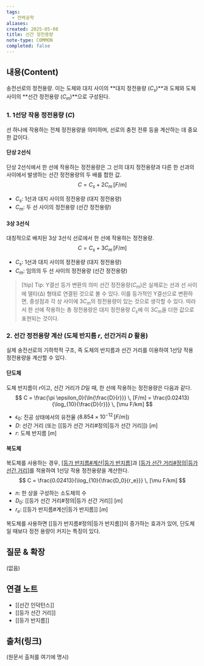 ```yaml
---
tags:
  - 전력공학
aliases: 
created: 2025-05-08
title: 선간 정전용량
note-type: COMMON
completed: false
---
```


## 내용(Content)

송전선로의 정전용량. 이는 도체와 대지 사이의 **대지 정전용량 ($C_s$)**과 도체와 도체 사이의 **선간 정전용량 ($C_m$)**으로 구성된다.

### 1. 1선당 작용 정전용량 ($C$)

선 하나에 작용하는 전체 정전용량을 의미하며, 선로의 충전 전류 등을 계산하는 데 중요한 값이다.

#### 단상 2선식
단상 2선식에서 한 선에 작용하는 정전용량은 그 선의 대지 정전용량과 다른 한 선과의 사이에서 발생하는 선간 정전용량의 두 배를 합한 값.
$$
C = C_s + 2C_m \, [F/m]
$$
-   $C_s$: 1선과 대지 사이의 정전용량 (대지 정전용량)
-   $C_m$: 두 선 사이의 정전용량 (선간 정전용량)

#### 3상 3선식
대칭적으로 배치된 3상 3선식 선로에서 한 선에 작용하는 정전용량.
$$
C = C_s + 3C_m \, [F/m]
$$
-   $C_s$: 1선과 대지 사이의 정전용량 (대지 정전용량)
-   $C_m$: 임의의 두 선 사이의 정전용량 (선간 정전용량)

>[!tip] Tip: Y결선 등가 변환의 의미
>선간 정전용량($C_m$)은 실제로는 선과 선 사이에 델타(Δ) 형태로 연결된 것으로 볼 수 있다. 이를 등가적인 Y결선으로 변환하면, 중성점과 각 상 사이에 $3C_m$의 정전용량이 있는 것으로 생각할 수 있다. 따라서 한 선에 작용하는 총 정전용량은 대지 정전용량 $C_s$에 이 $3C_m$을 더한 값으로 표현되는 것이다.

### 2. 선간 정전용량 계산 (도체 반지름 $r$, 선간거리 $D$ 활용)

실제 송전선로의 기하학적 구조, 즉 도체의 반지름과 선간 거리를 이용하여 1선당 작용 정전용량을 계산할 수 있다.

#### 단도체
도체 반지름이 $r$이고, 선간 거리가 $D$일 때, 한 선에 작용하는 정전용량은 다음과 같다.
$$
C = \frac{\pi \epsilon_0}{\ln{\frac{D}{r}}} \, [F/m] = \frac{0.02413}{\log_{10}{\frac{D}{r}}} \, [\mu F/km]
$$
-   $\epsilon_0$: 진공 상태에서의 유전율 ($8.854 \times 10^{-12} \, [F/m]$)
-   $D$: 선간 거리 (또는 [[등가 선간 거리#정의|등가 선간 거리]]) $[m]$
-   $r$: 도체 반지름 $[m]$

#### 복도체
복도체를 사용하는 경우, [[등가 반지름#계산|등가 반지름]]($r_e$)과 [[등가 선간 거리#정의|등가 선간 거리]]($D_0$)를 적용하여 1선당 작용 정전용량을 계산한다.
$$
C = \frac{0.02413}{\log_{10}{\frac{D_0}{r_e}}} \, [\mu F/km]
$$
-   $n$: 한 상을 구성하는 소도체의 수
-   $D_0$: [[등가 선간 거리#정의|등가 선간 거리]] $[m]$
-   $r_e$: [[등가 반지름#계산|등가 반지름]] $[m]$

복도체를 사용하면 [[등가 반지름#정의|등가 반지름]]이 증가하는 효과가 있어, 단도체일 때보다 정전 용량이 커지는 특징이 있다.

## 질문 & 확장

(없음)

## 연결 노트
- [[선간 인덕턴스]]
- [[등가 선간 거리]]
- [[등가 반지름]]

## 출처(링크)
(원문서 출처를 여기에 명시) 